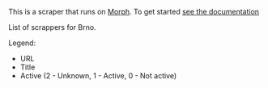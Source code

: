 This is a scraper that runs on [Morph](https://morph.io). To get started [see the documentation](https://morph.io/documentation)

List of scrappers for Brno.

Legend:
* URL
* Title
* Active (2 - Unknown, 1 - Active, 0 - Not active)
